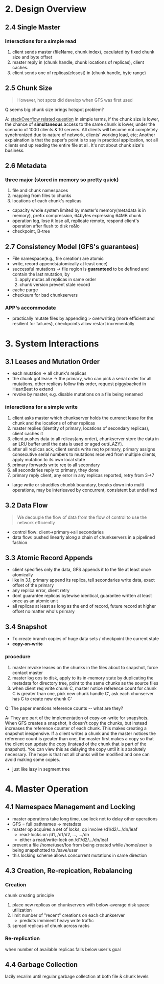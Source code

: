 # 2. Design Overview
## 2.4 Single Master

### interactions for a simple read
1. client sends master (fileName, chunk index), caculated by fixed chunk size and byte offset
2. master reply in (chunk handle, chunk locations of replicas), client caches.
3. client sends one of replicas(closest) in (chunk handle, byte range)

## 2.5 Chunk Size
> However, hot spots did develop when GFS was first used

Q:seems big chunk size brings hotspot problem?

A:
[stackOverflow related question](https://stackoverflow.com/questions/46577706/why-do-small-files-create-hot-spots-in-the-google-file-system)
In simple terms, if the chunk size is lower, the chance of **simultaneous** access to the same chunk is lower, under the scenario of 1000 clients & 10 servers. All clients will become not completely synchronized due to nature of network, clients' working load, etc; Another explaination is that the paper's point is to say in practical application, not all clients end up reading the entire file at all. It's not about chunk size's business.

## 2.6 Metadata

### three major (stored in memory so pretty quick)
  1. file and chunk namespaces
  2. mapping from files to chunks
  3. locations of each chunk's replicas

- capacity whole system limited by master's memory(metadata is in memory), prefix compression, 64bytes expressing 64MB chunk
- operation log, lose it lose all, replicate remote, respond client's operation after flush to disk re&lo
-  checkpoint, B-tree

## 2.7 Consistency Model (GFS's guarantees)
- File namespace(e.g., file creation) are atomic
- write, record appends(atomically at least once)
- successful mutations -> file region is **guaranteed** to be defined and contain the last mutation, by
  1. apply mutas all replicas in same order
  2. chunk version prevent stale record
- cache purge
- checksum for bad chunkservers

### APP's accommodate
- practically mutate files by appending > overwriting (more efficient and resilient for failures), checkpoints allow restart incrementally

# 3. System Interactions

## 3.1 Leases and Mutation Order
- each mutation -> all chunk's replicas
- the chunk got lease -> the primary, who can pick a serial order for all mutations, other replicas follow this order, request piggybacked in HeartBeat to extend
- revoke by master, e.g. disable mutations on a file being renamed

### interactions for a simple write
1. client asks master which chunkserver holds the currenct lease for the chunk and the locations of other replicas
2. master replies (identity of primary, locations of secondary replicas), client caches it
3. client pushes data to all relicas(any order), chunkserver store the data in an LRU buffer until the data is used or aged out(LAZY).
4. after all replicas ack, client sends write req to primary, primary assigns consecutive serial numbers to mutations received from multiple clients, apply mutation to its own local state
5. primary forwards write req to all secondary
6. all secondaries reply to primary, they done
7. primary reply client, any error in any replicas reported, retry from 3->7

- large write or straddles chunbk boundary, breaks down into multi operations, may be interleaved by concurrent, consistent but undefined

## 3.2 Data Flow
  > We decouple the flow of data from the flow of control to use the network efficiently
  - control flow: client->primary->all secondaries
  - data flow: pushed linearly along a chain of chunkservers in a pipelined fashion

## 3.3 Atomic Record Appends
- client specifies only the data, GFS appends it to the file at least once atomically
- like in 3.1, primary append its replica, tell secondaries write data, exact offset of the primary
- any replica error, client retry
- dont guarantee replicas bytewise identical, guarantee written at least once as an atomic unit
- all replicas at least as long as the end of record, future record at higher offset no matter who's primary

## 3.4 Snapshot
- To create branch copies of huge data sets / checkpoint the current state
- **copy-on-write**

### procedure
1. master revoke leases on the chunks in the files about to snapshot, force contact master
2. master log ops to disk, apply to its in-memory state by duplicating the metadata for directory tree, point to the same chunks as the source files
3. when client req write chunk C, master notice reference count for chunk C is greater than one, pick new chunk handle C', ask each chunserver has C to create new chunk C'

Q: The paper mentions reference counts -- what are they?

A: They are part of the implementation of copy-on-write for snapshots.
When GFS creates a snapshot, it doesn't copy the chunks, but instead
increases the reference counter of each chunk. This makes creating a
snapshot inexpensive. If a client writes a chunk and the master
notices the reference count is greater than one, the master first
makes a copy so that the client can update the copy (instead of the
chunk that is part of the snapshot). You can view this as delaying the
copy until it is absolutely necessary. The hope is that not all chunks
will be modified and one can avoid making some copies.

- just like lazy in segment tree

# 4. Master Operation

## 4.1 Namespace Management and Locking
- master operations take long time, use lock not to delay other operations
- GFS = full pathnames -> metadata
- master op acquires a set of locks, op involve /d1/d2/.../dn/leaf
  - read-locks on /d1, /d1/d2, ..., .../dn
  - either a read/write-lock on /d1/d2/.../dn/leaf
- prevent a file /home/user/foo from being created while /home/user is being snapshotted to /save/user
- this locking scheme allows concurrent mutations in same direction

## 4.3 Creation, Re-repication, Rebalancing

### Creation
chunk creating principle
1. place new replicas on chunkservers with below-average disk space utilization
2. limit number of "recent" creations on each chunkserver
   - predicts imminent heavy write traffic
3. spread replicas of chunk across racks

### Re-replication
when number of available replicas falls below user's goal

## 4.4 Garbage Collection
lazily recalim until regular garbage collection at both file & chunk levels